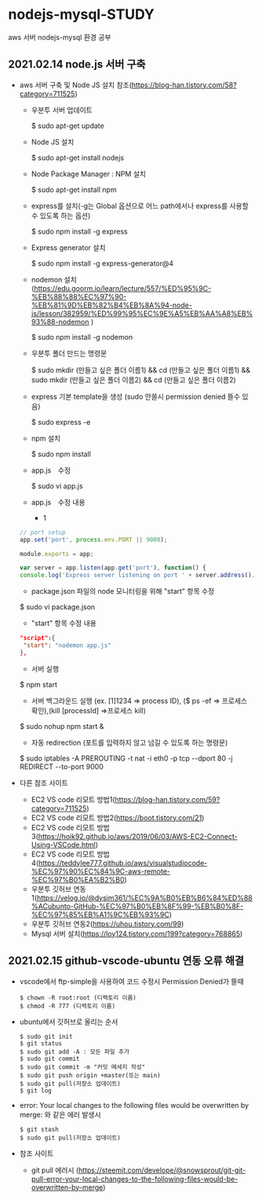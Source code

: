 # nodejs-mysql-STUDY
aws 서버 nodejs-mysql 환경 공부

## 2021.02.14 node.js 서버 구축
+ aws 서버 구축 및 Node JS 설치 참조(https://blog-han.tistory.com/58?category=711525)
     + 우분투 서버 업데이트 
     
        $ sudo apt-get update
     
     + Node JS 설치
     
        $ sudo apt-get install nodejs
        
     + Node Package Manager : NPM 설치
        
        $ sudo apt-get install npm
        
     + express를 설치(-g는 Global 옵션으로 어느 path에서나 express를 사용할 수 있도록 하는 옵션)
        
        $ sudo npm install -g express     
        
     + Express generator 설치
     
        $ sudo npm install -g express-generator@4
        
     + nodemon 설치 (https://edu.goorm.io/learn/lecture/557/%ED%95%9C-%EB%88%88%EC%97%90-%EB%81%9D%EB%82%B4%EB%8A%94-node-js/lesson/382959/%ED%99%95%EC%9E%A5%EB%AA%A8%EB%93%88-nodemon
     )
        
        $ sudo npm install -g nodemon
        
     + 우분투 폴더 만드는 명령문
        
        $ sudo mkdir (만들고 싶은 폴더 이름1) && cd (만들고 싶은 폴더 이름1) && sudo mkdir (만들고 싶은 폴더 이름2) && cd (만들고 싶은 폴더 이름2)
        
     + express 기본 template을 생성 (sudo 안쓸시 permission denied 뜰수 있음)
     
        $ sudo express -e  
        
     + npm 설치
        
        $  sudo npm install
               
     + app.js　수정 
     	
        $ sudo vi app.js
	       
     + app.js　수정 내용
     
     	+ 1
	```javascript
	// port setup
	app.set('port', process.env.PORT || 9000);
	
	module.exports = app;
	
	var server = app.listen(app.get('port'), function() {  
	console.log('Express server listening on port ' + server.address().port); 
	```
	
     + package.json 파일의 node 모니터링을 위해 "start" 항목 수정	
     	
	 $ sudo vi package.json
	
     + "start" 항목 수정 내용
     	 
	 ```json
	 "script":{
  	  "start": "nodemon app.js"
	 },
	 ```

     + 서버 실행	
     	
	 $ npm start
	 
     + 서버 백그라운드 실행 (ex. [1]1234 => process ID), ($ ps -ef => 프로세스 확인),(kill [processId] =>프로세스 kill)
     	
	 $ sudo nohup npm start &
	 
     + 자동 redirection (포트를 입력하지 않고 넘길 수 있도록 하는 명령문)
     	 
	 $ sudo iptables -A PREROUTING -t nat -i eth0 -p tcp --dport 80 -j REDIRECT --to-port 9000

+ 다른 참조 사이트
	+ EC2 VS code 리모트 방법1(https://blog-han.tistory.com/59?category=711525)
	+ EC2 VS code 리모트 방법2(https://boot.tistory.com/21)
	+ EC2 VS code 리모트 방법3(https://hoik92.github.io/aws/2019/06/03/AWS-EC2-Connect-Using-VSCode.html)
	+ EC2 VS code 리모트 방법4(https://teddylee777.github.io/aws/visualstudiocode-%EC%97%90%EC%84%9C-aws-remote-%EC%97%B0%EA%B2%B0)
	+ 우분투 깃허브 연동1(https://velog.io/@dysim361/%EC%9A%B0%EB%B6%84%ED%88%ACubunto-GitHub-%EC%97%B0%EB%8F%99-%EB%B0%8F-%EC%97%85%EB%A1%9C%EB%93%9C)
	+ 우분투 깃허브 연동2(https://uhou.tistory.com/99)
	+ Mysql 서버 설치(https://loy124.tistory.com/199?category=768865)
	
## 2021.02.15 github-vscode-ubuntu 연동 오류 해결
+ vscode에서 ftp-simple을 사용하여 코드 수정시 Permission Denied가 뜰때
	```
	$ chown -R root:root (디렉토리 이름)
	$ chmod -R 777 (디렉토리 이름)
	```
	
+ ubuntu에서 깃허브로 올리는 순서
	```
	$ sudo git init
	$ git status
	$ sudo git add -A : 모든 파일 추가
	$ sudo git commit
	$ sudo git commit -m "커밋 메세지 작성"
	$ sudo git push origin +master(또는 main)
	$ sudo git pull(저장소 업데이트)
	$ git log
	```

+ error: Your local changes to the following files would be overwritten by merge: 와 같은 에러 발생시
	```
	$ git stash
	$ sudo git pull(저장소 업데이트)
+ 참조 사이트
	+ git pull 에러시 (https://steemit.com/develope/@snowsprout/git-git-pull-error-your-local-changes-to-the-following-files-would-be-overwritten-by-merge)


	
